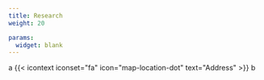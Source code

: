 ```yaml
---
title: Research
weight: 20

params: 
  widget: blank
---
```


a
{{< icontext iconset="fa" icon="map-location-dot" text="Address" >}}
b